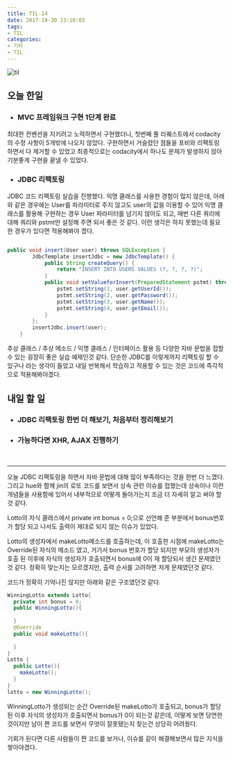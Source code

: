 ```yaml
---
title: TIL-14
date: 2017-10-30 23:10:03
tags:
- TIL
categories:
- 기타
- TIL
---
```


![til](/images/til/til.jpg)

## 오늘 한일


- ### MVC 프레임워크 구현 1단계 완료

최대한 컨벤션을 지키려고 노력하면서 구현했더니, 첫번째 풀 리퀘스트에서 codacity의 수정 사항이 5개밖에 나오지 않았다. 구현하면서 거슬렸던 점들을 포비와 리팩토링 하면서 다 제거할 수 있었고 최종적으로는 codacity에서 하나도 문제가 발생하지 않아 기분좋게 구현을 끝낼 수 있었다.

- ### JDBC 리팩토링

JDBC 코드 리팩토링 실습을 진행했다. 익명 클래스를 사용한 경험이 많지 않은데, 아래와 같은 경우에는 User를 파라미터로 주지 않고도 user의 값을 이용할 수 있어 익명 클래스를 활용해 구현하는 경우 User 파라미터를 넘기지 않아도 되고, 매번 다른 쿼리에 대해 쿼리와 pstmt만 설정해 주면 되서 좋은 것 같다. 이런 생각은 하지 못했는데 필요한 경우가 있다면 적용해봐야 겠다.

```java

public void insert(User user) throws SQLException {
		JdbcTemplate insertJdbc = new JdbcTemplate() {
			public String createQuery() {
				return "INSERT INTO USERS VALUES (?, ?, ?, ?)";
			}
			public void setValueforInsert(PreparedStatement pstmt) throws SQLException{
				pstmt.setString(1, user.getUserId());
				pstmt.setString(2, user.getPassword());
				pstmt.setString(3, user.getName());
				pstmt.setString(4, user.getEmail());
			}
		};
		insertJdbc.insert(user);
	}
```

추상 클래스 / 추상 메소드 / 익명 클래스 / 인터페이스 활용 등 다양한 자바 문법을 접할 수 있는 굉장히 좋은 실습 예제인것 같다. 단순한 JDBC를 이렇게까지 리팩토링 할 수 있구나 라는 생각이 들었고 내일 반복해서 학습하고 적용할 수 있는 것은 코드에 즉각적으로 적용해봐야겠다.



## 내일 할 일

- ### JDBC 리팩토링 한번 더 해보기, 처음부터 정리해보기

- ### 가능하다면 XHR, AJAX 진행하기

  ​
  ​


- - -



오늘 JDBC 리팩토링을 하면서 자바 문법에 대해 많이 부족하다는 것을 한번 더 느꼈다. 그리고 hue와 함께 jin의 로또 코드를 보면서 상속 관련 이슈를 접했는데 상속이나 이런 개념들을 사용함에 있어서 내부적으로 어떻게 돌아가는지 조금 더 자세히 알고 써야 할 것 같다.

Lotto의 자식 클래스에서 private int bonus = 0;으로 선언해 준 부분에서 bonus번호가 할당 되고 나서도 출력이 제대로 되지 않는 이슈가 있었다. 

Lotto의 생성자에서 makeLotto메소드를 호출하는데, 이 호출한 시점에 makeLotto는 Override된 자식의 메소드 였고, 거기서 bonus 번호가 할당 되지만 부모의 생성자가 호출 된 이후에 자식의 생성자가 호출되면서 bonus에 0이 재 할당되서 생긴 문제였던것 같다. 정확히 맞는지는 모르겠지만, 출력 순서를 고려하면 저게 문제였던것 같다.

코드가 정확히 기억나진 않지만 아래와 같은 구조였던것 같다.

```java
WinningLotto extends Lotto{
  private int bonus = 0;
  public WinningLotto(){
    
  }
  @Override
  public void makeLotto(){
    
  }
}
Lotto {
  public Lotto(){
    makeLotto();
  }
}
lotto = new WinningLotto();
```

WinningLotto가 생성되는 순간 Override된 makeLotto가 호출되고, bonus가 할당 된 이후 자식의 생성자가 호출되면서 bonus가 0이 되는것 같은데, 어떻게 보면 당연한 것이지만 남이 짠 코드를 보면서 무엇이 잘못됐는지 찾는건 상당히 어려웠다.



기회가 된다면 다른 사람들이 짠 코드를 보거나, 이슈를 같이 해결해보면서 많은 지식을 쌓아야겠다.